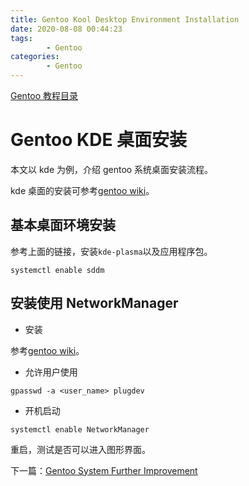```yaml
---
title: Gentoo Kool Desktop Environment Installation
date: 2020-08-08 00:44:23
tags:
		- Gentoo
categories:
		- Gentoo
---
```


[Gentoo 教程目录](https://www.niuiic.top/2020/08/06/gentoo-tutorials-directory/)

# Gentoo KDE 桌面安装

本文以 kde 为例，介绍 gentoo 系统桌面安装流程。

kde 桌面的安装可参考[gentoo wiki](https://wiki.gentoo.org/wiki/KDE/)。

## 基本桌面环境安装

参考上面的链接，安装`kde-plasma`以及应用程序包。

```
systemctl enable sddm
```

## 安装使用 NetworkManager

- 安装

参考[gentoo wiki](https://wiki.gentoo.org/wiki/NetworkManager)。

- 允许用户使用

```
gpasswd -a <user_name> plugdev
```

- 开机启动

```
systemctl enable NetworkManager
```

重启，测试是否可以进入图形界面。

下一篇：[Gentoo System Further Improvement](https://www.niuiic.top/2020/08/08/gentoo-system-further-improvement/)
